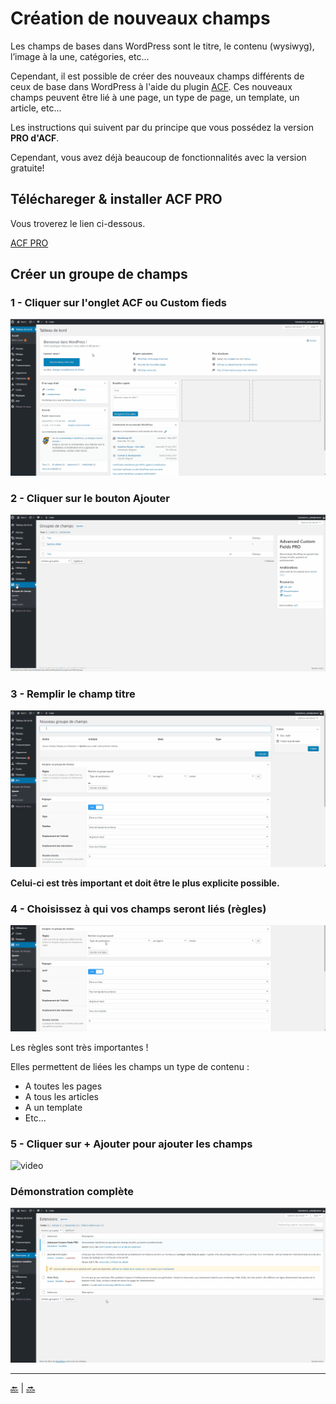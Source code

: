 # Création de nouveaux champs

Les champs de bases dans WordPress sont le titre, le contenu (wysiwyg), l’image à la une, catégories, etc...

Cependant, il est possible de créer des nouveaux champs différents de ceux de base dans WordPress à l'aide du plugin [ACF](https://www.advancedcustomfields.com/).
Ces nouveaux champs peuvent être lié à une page, un type de page, un template, un article, etc...

Les instructions qui suivent par du principe que vous possédez la version **PRO d'ACF**.

Cependant, vous avez déjà beaucoup de fonctionnalités avec la version gratuite!

## Téléchareger & installer ACF PRO

Vous troverez le lien ci-dessous.

[ACF PRO](https://www.advancedcustomfields.com/pro/)


## Créer un groupe de champs

### 1 - Cliquer sur l'onglet ACF ou Custom fieds

![video](../videos/acf-part-1.gif)

### 2 - Cliquer sur le bouton Ajouter

![video](../videos/acf-part-2.gif)

### 3 - Remplir le champ titre

![video](../videos/acf-part-3.gif)

**Celui-ci est très important et doit être le plus explicite possible.**

### 4 - Choisissez à qui vos champs seront liés (règles)

![video](../videos/acf-part-4.gif)

Les règles sont très importantes !

Elles permettent de liées les champs un type de contenu :

- A toutes les pages
- A tous les articles
- A un template
- Etc...

### 5 - Cliquer sur + Ajouter pour ajouter les champs

![video](../videos/acf-part-5.gif)


### Démonstration complète

![video](../videos/acf-1.gif)

---

[:back:](fields.md) | [:soon:](template-custom.md)